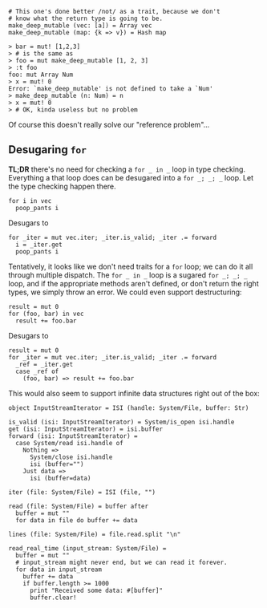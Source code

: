 ```
# This one's done better /not/ as a trait, because we don't 
# know what the return type is going to be.
make_deep_mutable (vec: [a]) = Array vec
make_deep_mutable (map: {k => v}) = Hash map
```

```
> bar = mut! [1,2,3]
> # is the same as
> foo = mut make_deep_mutable [1, 2, 3]
> :t foo
foo: mut Array Num
> x = mut! 0
Error: `make_deep_mutable' is not defined to take a `Num'
> make_deep_mutable (n: Num) = n
> x = mut! 0
> # OK, kinda useless but no problem
```

Of course this doesn't really solve our "reference problem"...

## Desugaring `for`

**TL;DR** there's no need for checking a `for _ in _` loop in type checking. Everything a that loop does can be desugared into a `for _; _; _` loop. Let the type checking happen there.

```
for i in vec
  poop_pants i
```

Desugars to

```
for _iter = mut vec.iter; _iter.is_valid; _iter .= forward
  i = _iter.get
  poop_pants i
```

Tentatively, it looks like we don't need traits for a `for` loop; we can do it all through multiple dispatch. The `for _ in _` loop is a sugared `for _; _; _` loop, and if the appropriate methods aren't defined, or don't return the right types, we simply throw an error. We could even support destructuring:

```
result = mut 0
for (foo, bar) in vec
  result += foo.bar
```

Desugars to

```
result = mut 0
for _iter = mut vec.iter; _iter.is_valid; _iter .= forward
  _ref = _iter.get
  case _ref of
    (foo, bar) => result += foo.bar
```

This would also seem to support infinite data structures right out of the box:

```
object InputStreamIterator = ISI (handle: System/File, buffer: Str)

is_valid (isi: InputStreamIterator) = System/is_open isi.handle
get (isi: InputStreamIterator) = isi.buffer
forward (isi: InputStreamIterator) = 
  case System/read isi.handle of
    Nothing => 
      System/close isi.handle
      isi (buffer="")
    Just data =>
      isi (buffer=data)

iter (file: System/File) = ISI (file, "")

read (file: System/File) = buffer after
  buffer = mut ""
  for data in file do buffer += data

lines (file: System/File) = file.read.split "\n"

read_real_time (input_stream: System/File) = 
  buffer = mut ""
  # input_stream might never end, but we can read it forever.
  for data in input_stream
    buffer += data
    if buffer.length >= 1000
      print "Received some data: #[buffer]"
      buffer.clear!
```
